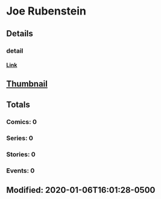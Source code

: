 # Joe  Rubenstein 
## Details
### detail
#### [Link](http://marvel.com/comics/creators/14001/joe_rubenstein?utm_campaign=apiRef&utm_source=225578a89fc76f3d20fbffda5d17a88d)
## [Thumbnail](http://i.annihil.us/u/prod/marvel/i/mg/b/40/image_not_available.jpg)
## Totals
### Comics: 0
### Series: 0
### Stories: 0
### Events: 0
## Modified: 2020-01-06T16:01:28-0500